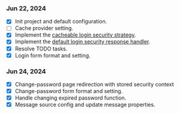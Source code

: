 ### Jun 22, 2024
- [x] Init project and default configuration.
- [ ] Cache provider setting.
- [x] Implement the [cacheable login security strategy](./src/main/java/org/example/springboot3oauth2security/CacheableLoginSecurityStrategy.java).
- [x] Implement the [default login security response handler](./src/main/java/org/example/springboot3oauth2security/DefaultLoginSecurityResponseHandler.java).
- [x] Resolve TODO tasks.
- [x] Login form format and setting.
### Jun 24, 2024
- [x] Change-password page redirection with stored security context
- [x] Change-password form format and setting.
- [x] Handle changing expired password function.
- [x] Message source config and update message properties.

